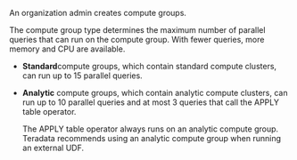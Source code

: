 An organization admin creates compute groups.

The compute group type determines the maximum number of parallel queries that can run on the compute group. With fewer queries, more memory and CPU are available.

-   **Standard**compute groups, which contain standard compute clusters, can run up to 15 parallel queries.


-   **Analytic** compute groups, which contain analytic compute clusters, can run up to 10 parallel queries and at most 3 queries that call the APPLY table operator.

    The APPLY table operator always runs on an analytic compute group. Teradata recommends using an analytic compute group when running an external UDF.


